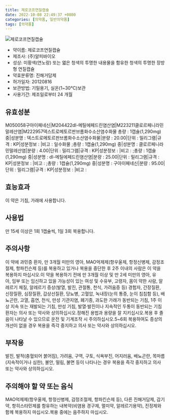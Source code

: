 ```yaml
---
title: 제로코프연질캡슐
date: 2022-10-08 22:49:37 +0800
categories: [의약품, 일반의약품]
tags: [의약품]
---
```

![제로코프연질캡슐](https://nedrug.mfds.go.kr/pbp/cmn/itemImageDownload/147426622886300156)

- 약이름: 제로코프연질캡슐
- 제조사: (주)알피바이오
- 성상: 미황색(연노랑) 또는 엷은 청색의 투명한 내용물을 함유한 청색의 투명한 장방형 연질캡슐
- 약효분류명: 진해거담제
- 허가일자: 20120816
- 보관방법: 기밀용기, 실온(1~30℃)보관
- 사용기간: 제조일로부터 24 개월
## 유효성분
M050058구아이페네신|M204422dl-메틸에페드린염산염|M223211클로르페니라민말레산염|M222957덱스트로메토르판브롬화수소산염수화물
총량 : 1캡슐(1,290mg) 중|성분명 : 덱스트로메토르판브롬화수소산염수화물|분량 : 20.00|단위 : 밀리그램|규격 : KP|성분정보 : |비고 : 일수화물
;총량 : 1캡슐(1,290mg) 중|성분명 : 클로르페니라민말레산염|분량 : 4.00|단위 : 밀리그램|규격 : KP|성분정보 : |비고 : ;총량 : 1캡슐(1,290mg) 중|성분명 : dl-메틸에페드린염산염|분량 : 25.00|단위 : 밀리그램|규격 : KP|성분정보 : |비고 : ;총량 : 1캡슐(1,290mg) 중|성분명 : 구아이페네신|분량 : 95.00|단위 : 밀리그램|규격 : KP|성분정보 : |비고 :
## 효능효과
이 약은 기침, 가래에 사용합니다.
## 사용법
만 15세 이상은 1회 1캡슐씩, 1일 3회 복용합니다.
## 주의사항
이 약에 과민증 환자, 만 3개월 미만의 영아, MAO억제제(항우울제, 항정신병제, 감정조절제, 항파킨슨제 등)를 복용하고 있거나 복용을 중단한 후 2주 이내의 사람은 이 약을 복용하지 마십시오.이 약을 복용하기 전에 만 3개월 이상 및 만 2세 미만의 영아, 유아, 임부 또는 임신하고 있을 가능성이 있는 여성 및 수유부, 고령자, 몸이 약한 사람, 알레르기 체질, 알레르기 증상(발열, 발진, 관절통, 천식, 가려움증 등) 경험자, 간장질환, 신장질환, 심장질환, 갑상선질환, 당뇨병, 고혈압, 녹내장(눈의 통증, 눈이 침침함 등), 배뇨곤란, 고열, 흡연, 천식, 만성 기관지염, 폐기종, 과도한 가래가 동반되는 기침, 1주 이상 지속 또는 재발되는 기침, 만성 기침, 발열·발진이나 지속적인 두통이 동반되는 기침 환자는 의사 또는 약사와 상의하십시오.정해진 용법과 용량을 잘 지키십시오.복용 후 졸음이 나타날 수 있으므로 운전 및 기계조작 시 주의하십시오.5~6회 복용하여도 증상의 개선이 없을 경우 복용을 즉각 중지하고 의사 또는 약사와 상의하십시오.
## 부작용
발진, 발적(충혈되어 붉어짐), 가려움, 구역, 구토, 식욕부진, 어지러움, 배뇨곤란, 목마름(지속적이거나 심한), 불안, 떨림, 불면 등이 나타나는 경우 복용을 즉각 중지하고 의사 또는 약사와 상의하십시오.
## 주의해야 할 약 또는 음식
MAO억제제(항우울제, 항정신병제, 감정조절제, 항파킨슨제 등), 다른 진해거담제, 감기약, 항히스타민제를 함유하는 내복약(비염용 경구제, 멀미약, 알레르기용약), 진정제와 함께 복용하지 마십시오.복용 중에는 음주하지 마십시오.
